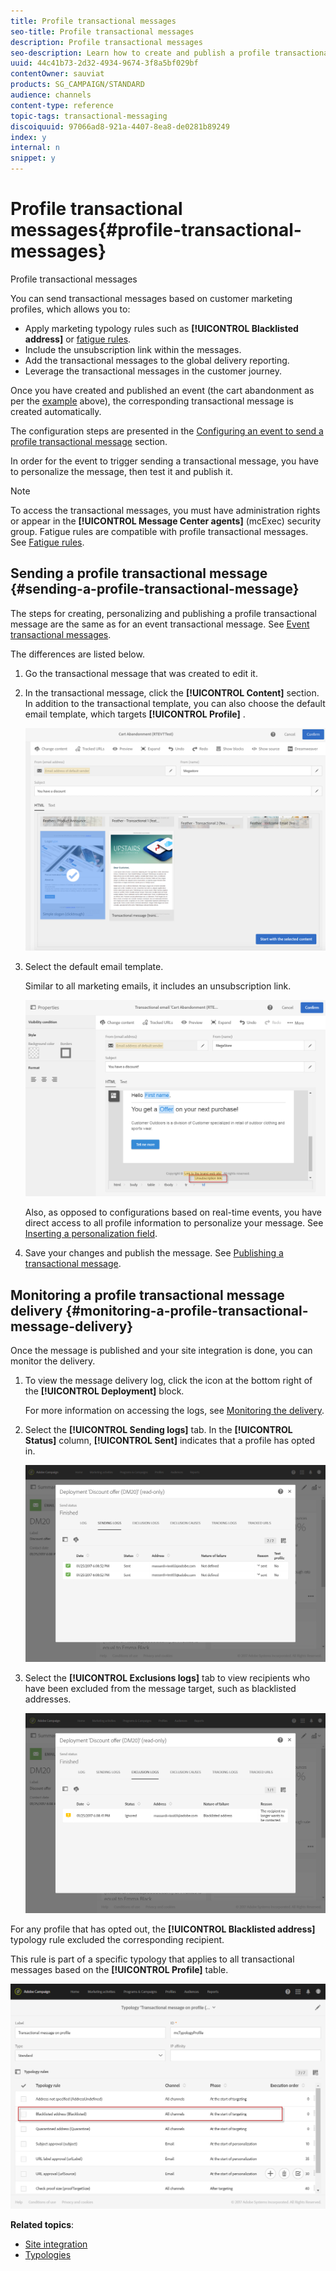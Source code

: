```yaml
---
title: Profile transactional messages
seo-title: Profile transactional messages
description: Profile transactional messages
seo-description: Learn how to create and publish a profile transactional message.
uuid: 44c41b73-2d32-4934-9674-3f8a5bf029bf
contentOwner: sauviat
products: SG_CAMPAIGN/STANDARD
audience: channels
content-type: reference
topic-tags: transactional-messaging
discoiquuid: 97066ad8-921a-4407-8ea8-de0281b89249
index: y
internal: n
snippet: y
---
```


# Profile transactional messages{#profile-transactional-messages}

Profile transactional messages

You can send transactional messages based on customer marketing profiles, which allows you to:

* Apply marketing typology rules such as **[!UICONTROL Blacklisted address]** or [fatigue rules](../../administration/using/fatigue-rules.md).
* Include the unsubscription link within the messages.
* Add the transactional messages to the global delivery reporting.
* Leverage the transactional messages in the customer journey.

Once you have created and published an event (the cart abandonment as per the [example](../../channels/using/about-transactional-messaging.md#transactional-messaging-operating-principle) above), the corresponding transactional message is created automatically.

The configuration steps are presented in the [Configuring an event to send a profile transactional message](../../administration/using/configuring-transactional-messaging.md#use-case--configuring-an-event-to-send-a-transactional-message) section.

In order for the event to trigger sending a transactional message, you have to personalize the message, then test it and publish it.

>[!NOTE]
>
>To access the transactional messages, you must have administration rights or appear in the **[!UICONTROL Message Center agents]** (mcExec) security group. Fatigue rules are compatible with profile transactional messages. See [Fatigue rules](../../administration/using/fatigue-rules.md).

## Sending a profile transactional message {#sending-a-profile-transactional-message}

The steps for creating, personalizing and publishing a profile transactional message are the same as for an event transactional message. See [Event transactional messages](../../channels/using/event-transactional-messages.md).

The differences are listed below.

1. Go the transactional message that was created to edit it.
1. In the transactional message, click the **[!UICONTROL Content]** section. In addition to the transactional template, you can also choose the default email template, which targets **[!UICONTROL Profile]** .

   ![](assets/message-center_marketing_templates.png)

1. Select the default email template.

   Similar to all marketing emails, it includes an unsubscription link.

   ![](assets/message-center_marketing_perso_unsubscription.png)

   Also, as opposed to configurations based on real-time events, you have direct access to all profile information to personalize your message. See [Inserting a personalization field](../../designing/using/inserting-a-personalization-field.md).

1. Save your changes and publish the message. See [Publishing a transactional message](../../channels/using/event-transactional-messages.md#publishing-a-transactional-message).

## Monitoring a profile transactional message delivery {#monitoring-a-profile-transactional-message-delivery}

Once the message is published and your site integration is done, you can monitor the delivery.

1. To view the message delivery log, click the icon at the bottom right of the **[!UICONTROL Deployment]** block.

   For more information on accessing the logs, see [Monitoring the delivery](../../sending/using/monitoring-a-delivery.md).

1. Select the **[!UICONTROL Sending logs]** tab. In the **[!UICONTROL Status]** column, **[!UICONTROL Sent]** indicates that a profile has opted in.

   ![](assets/message-center_marketing_sending_logs.png)

1. Select the **[!UICONTROL Exclusions logs]** tab to view recipients who have been excluded from the message target, such as blacklisted addresses.

   ![](assets/message-center_marketing_exclusion_logs.png)

For any profile that has opted out, the **[!UICONTROL Blacklisted address]** typology rule excluded the corresponding recipient.

This rule is part of a specific typology that applies to all transactional messages based on the **[!UICONTROL Profile]** table.

![](assets/message-center_marketing_typology.png)

**Related topics**:

* [Site integration](../../administration/using/configuring-transactional-messaging.md#integrating-the-triggering-of-the-event-in-a-website)
* [Typologies](../../administration/using/about-typology-rules.md)

